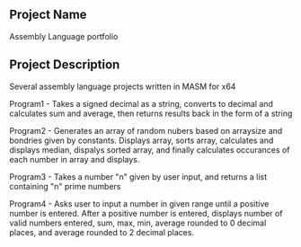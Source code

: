 ## **Project Name**

Assembly Language portfolio

## **Project Description**

Several assembly language projects written in MASM for x64

Program1 - Takes a signed decimal as a string, converts to decimal and calculates sum and average, then returns results back in the form of a string  

Program2 - Generates an array of random nubers based on arraysize and bondries given by constants. Displays array, sorts array, calculates and displays median, dispalys sorted array, and finally calculates occurances of each number in array and displays.  

Program3 - Takes a number "n" given by user input, and returns a list containing "n" prime numbers  

Program4 - Asks user to input a number in given range until a positive number is entered. After a positive number is entered, displays number of valid numbers entered, sum, max, min, average rounded to 0 decimal places, and average rounded to 2 decimal places.
